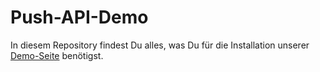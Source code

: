 # Push-API-Demo

In diesem Repository findest Du alles, was Du für die Installation unserer [Demo-Seite](https://demo.sipgate.io) benötigst.

